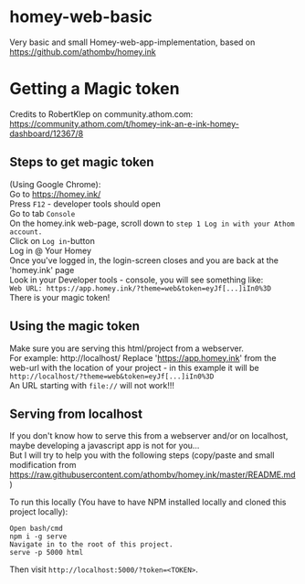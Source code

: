 # homey-web-basic
Very basic and small Homey-web-app-implementation, based on https://github.com/athombv/homey.ink

# Getting a Magic token
Credits to RobertKlep on community.athom.com: https://community.athom.com/t/homey-ink-an-e-ink-homey-dashboard/12367/8  
## Steps to get magic token
(Using Google Chrome):  
Go to https://homey.ink/  
Press `F12` - developer tools should open  
Go to tab `Console`  
On the homey.ink web-page, scroll down to `step 1 Log in with your Athom account.`  
Click on `Log in`-button  
Log in @ Your Homey  
Once you've logged in, the login-screen closes and you are back at the 'homey.ink' page  
Look in your Developer tools - console, you will see something like:  
`Web URL: https://app.homey.ink/?theme=web&token=eyJf[...]iIn0%3D`  
There is your magic token!

## Using the magic token

Make sure you are serving this html/project from a webserver.  
For example: http://localhost/
Replace 'https://app.homey.ink' from the web-url with the location of your project - in this example it will be  
`http://localhost/?theme=web&token=eyJf[...]iIn0%3D`  
An URL starting with `file://` will not work!!!

## Serving from localhost
If you don't know how to serve this from a webserver and/or on localhost, maybe developing a javascript app is not for you...  
But I will try to help you with the following steps (copy/paste and small modification from https://raw.githubusercontent.com/athombv/homey.ink/master/README.md )  

To run this locally (You have to have NPM installed locally and cloned this project locally):  
```
Open bash/cmd
npm i -g serve
Navigate in to the root of this project.
serve -p 5000 html
```
Then visit `http://localhost:5000/?token=<TOKEN>`.